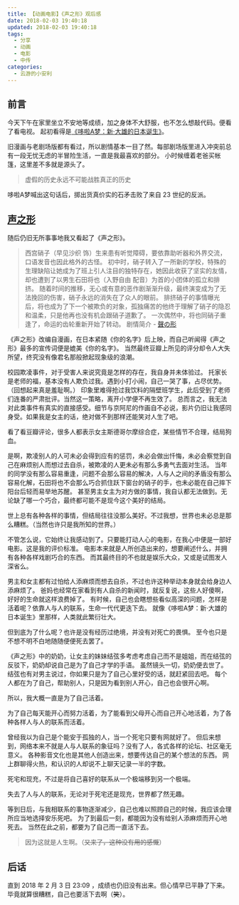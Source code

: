```yaml
---
title: 【动画电影】《声之形》观后感
date: 2018-02-03 19:40:18
updated: 2018-02-03 19:40:18
tags:
  - 分享
  - 动画
  - 电影
  - 中传
categories:
  - 云游的小安利
---
```


## 前言

今天下午在家里坐立不安地等成绩，加之身体不大舒服，也不怎么想敲代码。便看了看电视。
起初看得是[《哆啦A梦：新·大雄的日本诞生》](https://movie.douban.com/subject/26527993/)。

旧漫画与老剧场版都有看过，所以剧情基本一目了然。每部剧场版里进入冲突前总有一段无忧无虑的半冒险生活，一直是我最喜欢的部分。
小时候缠着老爸买帐篷，这里差不多就是源头了。

> 虚假的历史永远不可能战胜真正的历史

哆啦A梦喊出这句话后，掷出货真价实的石矛击败了来自 23 世纪的反派。

<!-- more -->

## [声之形](https://movie.douban.com/subject/26264454/)

随后仍旧无所事事地我又看起了《声之形》。

> 西宫硝子（早见沙织 饰）生来患有听觉障碍，要依靠助听器和外界交流，口语发音也因此格外的古怪。
> 初中时，硝子转入了一所新的学校，特殊的生理缺陷让她成为了班上引人注目的独特存在，她因此收获了坚实的友情，却也遭到了以男生石田将也（入野自由 配音）为首的小团体的孤立和排挤。
> 随着时间的推移，无心或有意的恶作剧渐渐升级，最终演变成为了无法挽回的伤害，硝子永远的消失在了众人的眼前。
> 排挤硝子的事情曝光后，将也成为了下一个被欺负的对象，孤独痛苦的他终于理解了硝子的隐忍和温柔，只是他再也没有机会跟硝子道歉了。
> 一次偶然中，将也同硝子重逢了，命运的齿轮重新开始了转动。
> 剧情简介 - [聲の形](https://movie.douban.com/subject/26264454/)

《声之形》改编自漫画，在日本紧随《你的名字》后上映，而自己听闻得《声之形》最多的宣传词便是媲美《你的名字》。
当然最终豆瓣上所见的评分却令人大失所望，终究没有像君名那般掀起现象级的浪潮。

校园欺凌事件，对于受害人来说究竟是怎样的存在，我自身并未体验过。
托家长是老师的福，基本没有人欺负过我。遇到小打小闹，自己一哭了事，占尽优势。（回想起来真是羞耻啊。）
印象里难得抢过我饮料的隔壁班学生，此后受到了老师们连番的严肃批评。当然这一策略，离开小学便不再生效了。
总而言之，我无法对此类事件有真实的直接感受。细节与京阿尼的作画自不必说，影片仍旧让我感同身受。如果我是女主的话，绝对做不到那样还能笑对人生了吧。

看了看豆瓣评论，很多人都表示女主斯德哥尔摩综合症，某些情节不合理，结局狗血。

是啊，欺凌别人的人可未必会得到应有的惩罚，未必会做出忏悔，未必会察觉到自己在麻烦别人而想过去自杀，被欺凌的人更未必有那么多勇气去面对生活。
当年的同学没有那么容易重逢，问题不会那么容易的解决，人与人之间的矛盾没有那么容易化解，石田将也不会那么巧合抓住跃下窗台的硝子的手，也未必能在自己摔下阳台后轻而易举地苏醒。
甚至男主女主为对方做的事情，我自认都无法做到。无论缺了哪一个巧合，最终都可能不是现今这个美好的结局。

世上总有各种各样的事情，但结局往往没那么美好。不过我想，世界也未必总是那么糟糕。（当然也许只是我所知的世界。）

不管怎么说，它始终让我感动到了。只要能打动人心的电影，在我心中便是一部好电影。这是我的评价标准。
电影本来就是人所创造出来的，想要阐述什么，并拥有各种各样戏剧巧合的东西。
而其最终目的不也就是娱乐大众，又或是试图发人深省么。

男主和女主都有过怕给人添麻烦而想去自杀，不过也许这种举动本身就会给身边人添麻烦了。
爸妈也经常在家看到有人自杀的新闻时，就反复说，这些人好傻啊，好好的生命就这样浪费掉了。
有时候，自己也会瞎想些看似高深的问题，怎样是活着呢？依靠人与人的联系，生命一代代更迭下去。
就像《哆啦A梦：新·大雄的日本诞生》里那样，人类就此繁衍壮大。

但到底为了什么呢？也许是没有经历过绝境，并没有对死亡的畏惧。
至今也只是不想不明不白地随随便便死去罢了。

《声之形》中的奶奶，让女主的妹妹结弦多考虑考虑自己而不是姐姐，而在结弦的反驳下，奶奶却说自己是为了自己才学的手语。
虽然镜头一切，奶奶便去世了。结弦也有对男主说过，你如果只是为了自己心里好受的话，就赶紧回去吧。
每个人都在为了自己，帮助别人，只是因为看到别人开心，自己也会很开心啊。

所以，我大概一直是为了自己活着。

为了自己每天能开心而努力活着，为了能看到父母开心而自己开心地活着，为了各种各样人与人的联系而活着。

曾经我以为自己是个能安于孤独的人，当一个死宅只要有网就好了。
但后来想到，网络本来不就是人与人联系的象征吗？没有了人，各式各样的论坛、社区毫无意义。
各种影音文化也是其他人创造出来，想要传达自己的某个想法的东西。
网上群聊得火热，和认识的人却说不上聊天记录一半的字数。

死宅和现充，不过是将自己喜好的联系从一个极端移到另一个极端。

失去了人与人的联系，无论对于死宅还是现充，世界都了然无趣。

等到日后，与我相联系的事物逐渐减少，自己也难以照顾自己的时候，我应该会理所应当地选择安乐死吧。
为了到最后一刻，都能因为没有给别人添麻烦而开心地死去。
当然在此之前，都要为了自己而一直活下去。

> 因为这就是人生啊。（~~又来了，这种没有用的感慨~~）

## 后话

直到 2018 年 2 月 3 日 23:09 ，成绩也仍旧没有出来。但心情早已平静了下来。
毕竟就算很糟糕，自己也要活下去啊（~~笑~~）。
